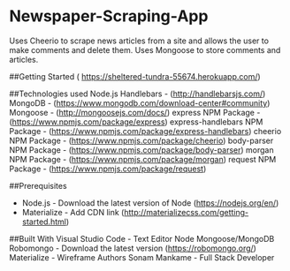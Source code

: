# Newspaper-Scraping-App

 Uses Cheerio to scrape news articles from a site and allows the user to make comments and delete them. Uses Mongoose to store comments and articles.

##Getting Started
( https://sheltered-tundra-55674.herokuapp.com/)

##Technologies used
Node.js
Handlebars - (http://handlebarsjs.com/)
MongoDB - (https://www.mongodb.com/download-center#community)
Mongoose - (http://mongoosejs.com/docs/)
express NPM Package - (https://www.npmjs.com/package/express)
express-handlebars NPM Package - (https://www.npmjs.com/package/express-handlebars)
cheerio NPM Package - (https://www.npmjs.com/package/cheerio)
body-parser NPM Package - (https://www.npmjs.com/package/body-parser)
morgan NPM Package - (https://www.npmjs.com/package/morgan)
request NPM Package - (https://www.npmjs.com/package/request)

##Prerequisites
- Node.js - Download the latest version of Node (https://nodejs.org/en/)
- Materialize - Add CDN link (http://materializecss.com/getting-started.html)

##Built With
Visual Studio Code - Text Editor
Node
Mongoose/MongoDB
Robomongo - Download the latest version (https://robomongo.org/)
Materialize - Wireframe
Authors
Sonam Mankame - Full Stack Developer